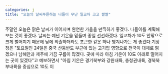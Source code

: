 ```yaml
---
categories: j
title: "오늘의 날씨푸른하늘 나들이 무난 일교차 크고 쌀쌀"
---
```

주말인 오늘은 맑은 날씨가 이어지며 완연한 가을을 만끽하기 좋겠다. 나들이를 계획해보는 것이 좋겠다. 날씨는 예년 기온을 밑돌며 종일 선선하겠다. 일교차가 10도 안팎으로 크게 벌어지기 때문에 낮에 외출하더라도 포근한 겉옷 하나 챙겨나가는 게 좋겠다.기상청은 "토요일인 24일은 중국 산둥반도 부근에 있는 고기압 영향으로 전국이 대체로 맑겠으나 남해안과 제주에 가끔 구름이 많겠다. 곳에 따라 아침 기온이 10도 아래로 떨어지는 곳이 있겠다"고 예보하면서 "아침 기온은 경기북부와 강원내륙, 충청권내륙, 경북북부내륙을 중심으로 10도 이